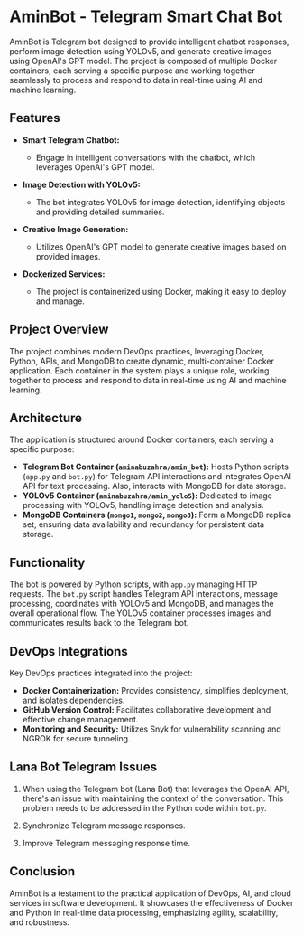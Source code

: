 # AminBot - Telegram Smart Chat Bot

AminBot is Telegram bot designed to provide intelligent chatbot responses, perform image detection using YOLOv5, and generate creative images using OpenAI's GPT model. The project is composed of multiple Docker containers, each serving a specific purpose and working together seamlessly to process and respond to data in real-time using AI and machine learning.

## Features

- **Smart Telegram Chatbot:**
  - Engage in intelligent conversations with the chatbot, which leverages OpenAI's GPT model.


- **Image Detection with YOLOv5:**
  - The bot integrates YOLOv5 for image detection, identifying objects and providing detailed summaries.

- **Creative Image Generation:**
  - Utilizes OpenAI's GPT model to generate creative images based on provided images.

- **Dockerized Services:**
  - The project is containerized using Docker, making it easy to deploy and manage.

## Project Overview

The project combines modern DevOps practices, leveraging Docker, Python, APIs, and MongoDB to create dynamic, multi-container Docker application. Each container in the system plays a unique role, working together to process and respond to data in real-time using AI and machine learning.

## Architecture

The application is structured around Docker containers, each serving a specific purpose:

- **Telegram Bot Container (`aminabuzahra/amin_bot`):** Hosts Python scripts (`app.py` and `bot.py`) for Telegram API interactions and integrates OpenAI API for text processing. Also, interacts with MongoDB for data storage.
- **YOLOv5 Container (`aminabuzahra/amin_yolo5`):** Dedicated to image processing with YOLOv5, handling image detection and analysis.
- **MongoDB Containers (`mongo1`, `mongo2`, `mongo3`):** Form a MongoDB replica set, ensuring data availability and redundancy for persistent data storage.

## Functionality

The bot is powered by Python scripts, with `app.py` managing HTTP requests. The `bot.py` script handles Telegram API interactions, message processing, coordinates with YOLOv5 and MongoDB, and manages the overall operational flow. The YOLOv5 container processes images and communicates results back to the Telegram bot.

## DevOps Integrations

Key DevOps practices integrated into the project:

- **Docker Containerization:** Provides consistency, simplifies deployment, and isolates dependencies.
- **GitHub Version Control:** Facilitates collaborative development and effective change management.
- **Monitoring and Security:** Utilizes Snyk for vulnerability scanning and NGROK for secure tunneling.

## Lana Bot Telegram Issues

1. When using the Telegram bot (Lana Bot) that leverages the OpenAI API, there's an issue with maintaining the context of the conversation. This problem needs to be addressed in the Python code within `bot.py`.

2. Synchronize Telegram message responses.

3. Improve Telegram messaging response time.


## Conclusion

AminBot is a testament to the practical application of DevOps, AI, and cloud services in software development. It showcases the effectiveness of Docker and Python in real-time data processing, emphasizing agility, scalability, and robustness.
